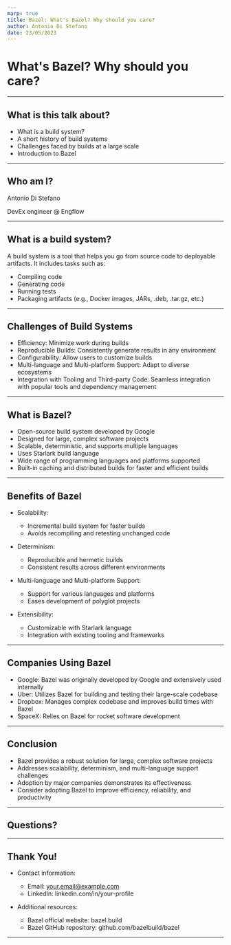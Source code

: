 ```yaml
---
marp: true
title: Bazel: What's Bazel? Why should you care?
author: Antonio Di Stefano
date: 23/05/2023
---
```


# What's Bazel? Why should you care?

---

## What is this talk about?

- What is a build system?
- A short history of build systems
- Challenges faced by builds at a large scale
- Introduction to Bazel

---

## Who am I?

Antonio Di Stefano

DevEx engineer @ Engflow

---

## What is a build system?

A build system is a tool that helps you go from source code to deployable artifacts. It includes tasks such as:
- Compiling code
- Generating code
- Running tests
- Packaging artifacts (e.g., Docker images, JARs, .deb, .tar.gz, etc.)

---

## Challenges of Build Systems

- Efficiency: Minimize work during builds
- Reproducible Builds: Consistently generate results in any environment
- Configurability: Allow users to customize builds
- Multi-language and Multi-platform Support: Adapt to diverse ecosystems
- Integration with Tooling and Third-party Code: Seamless integration with popular tools and dependency management

---

## What is Bazel?

- Open-source build system developed by Google
- Designed for large, complex software projects
- Scalable, deterministic, and supports multiple languages
- Uses Starlark build language
- Wide range of programming languages and platforms supported
- Built-in caching and distributed builds for faster and efficient builds

---

## Benefits of Bazel

- Scalability:
  - Incremental build system for faster builds
  - Avoids recompiling and retesting unchanged code

- Determinism:
  - Reproducible and hermetic builds
  - Consistent results across different environments

- Multi-language and Multi-platform Support:
  - Support for various languages and platforms
  - Eases development of polyglot projects

- Extensibility:
  - Customizable with Starlark language
  - Integration with existing tooling and frameworks

---

## Companies Using Bazel

- Google: Bazel was originally developed by Google and extensively used internally
- Uber: Utilizes Bazel for building and testing their large-scale codebase
- Dropbox: Manages complex codebase and improves build times with Bazel
- SpaceX: Relies on Bazel for rocket software development

---

## Conclusion

- Bazel provides a robust solution for large, complex software projects
- Addresses scalability, determinism, and multi-language support challenges
- Adoption by major companies demonstrates its effectiveness
- Consider adopting Bazel to improve efficiency, reliability, and productivity

---

## Questions?

---

## Thank You!

- Contact information:
  - Email: your.email@example.com
  - LinkedIn: linkedin.com/in/your-profile

- Additional resources:
  - Bazel official website: bazel.build
  - Bazel GitHub repository: github.com/bazelbuild/bazel

---


